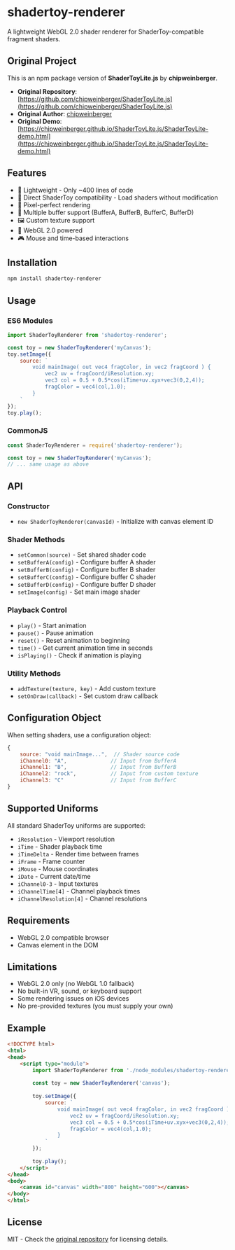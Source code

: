 # shadertoy-renderer

A lightweight WebGL 2.0 shader renderer for ShaderToy-compatible fragment shaders.

## Original Project

This is an npm package version of **ShaderToyLite.js** by **chipweinberger**.

- **Original Repository**: [https://github.com/chipweinberger/ShaderToyLite.js](https://github.com/chipweinberger/ShaderToyLite.js)
- **Original Author**: [chipweinberger](https://github.com/chipweinberger)
- **Original Demo**: [https://chipweinberger.github.io/ShaderToyLite.js/ShaderToyLite-demo.html](https://chipweinberger.github.io/ShaderToyLite.js/ShaderToyLite-demo.html)

## Features

- 🚀 Lightweight - Only ~400 lines of code
- 🔧 Direct ShaderToy compatibility - Load shaders without modification
- 🎯 Pixel-perfect rendering
- 🔄 Multiple buffer support (BufferA, BufferB, BufferC, BufferD)
- 🖼️ Custom texture support
- 📱 WebGL 2.0 powered
- 🎮 Mouse and time-based interactions

## Installation

```bash
npm install shadertoy-renderer
```

## Usage

### ES6 Modules
```javascript
import ShaderToyRenderer from 'shadertoy-renderer';

const toy = new ShaderToyRenderer('myCanvas');
toy.setImage({
    source: `
        void mainImage( out vec4 fragColor, in vec2 fragCoord ) {
            vec2 uv = fragCoord/iResolution.xy;
            vec3 col = 0.5 + 0.5*cos(iTime+uv.xyx+vec3(0,2,4));
            fragColor = vec4(col,1.0);
        }
    `
});
toy.play();
```

### CommonJS
```javascript
const ShaderToyRenderer = require('shadertoy-renderer');

const toy = new ShaderToyRenderer('myCanvas');
// ... same usage as above
```

## API

### Constructor
- `new ShaderToyRenderer(canvasId)` - Initialize with canvas element ID

### Shader Methods
- `setCommon(source)` - Set shared shader code
- `setBufferA(config)` - Configure buffer A shader
- `setBufferB(config)` - Configure buffer B shader  
- `setBufferC(config)` - Configure buffer C shader
- `setBufferD(config)` - Configure buffer D shader
- `setImage(config)` - Set main image shader

### Playback Control
- `play()` - Start animation
- `pause()` - Pause animation
- `reset()` - Reset animation to beginning
- `time()` - Get current animation time in seconds
- `isPlaying()` - Check if animation is playing

### Utility Methods
- `addTexture(texture, key)` - Add custom texture
- `setOnDraw(callback)` - Set custom draw callback

## Configuration Object

When setting shaders, use a configuration object:

```javascript
{
    source: "void mainImage...",  // Shader source code
    iChannel0: "A",              // Input from BufferA
    iChannel1: "B",              // Input from BufferB
    iChannel2: "rock",           // Input from custom texture
    iChannel3: "C"               // Input from BufferC
}
```

## Supported Uniforms

All standard ShaderToy uniforms are supported:

- `iResolution` - Viewport resolution
- `iTime` - Shader playback time
- `iTimeDelta` - Render time between frames
- `iFrame` - Frame counter
- `iMouse` - Mouse coordinates
- `iDate` - Current date/time
- `iChannel0-3` - Input textures
- `iChannelTime[4]` - Channel playback times
- `iChannelResolution[4]` - Channel resolutions

## Requirements

- WebGL 2.0 compatible browser
- Canvas element in the DOM

## Limitations

- WebGL 2.0 only (no WebGL 1.0 fallback)
- No built-in VR, sound, or keyboard support
- Some rendering issues on iOS devices
- No pre-provided textures (you must supply your own)

## Example

```html
<!DOCTYPE html>
<html>
<head>
    <script type="module">
        import ShaderToyRenderer from './node_modules/shadertoy-renderer/index.js';
        
        const toy = new ShaderToyRenderer('canvas');
        
        toy.setImage({
            source: `
                void mainImage( out vec4 fragColor, in vec2 fragCoord ) {
                    vec2 uv = fragCoord/iResolution.xy;
                    vec3 col = 0.5 + 0.5*cos(iTime+uv.xyx+vec3(0,2,4));
                    fragColor = vec4(col,1.0);
                }
            `
        });
        
        toy.play();
    </script>
</head>
<body>
    <canvas id="canvas" width="800" height="600"></canvas>
</body>
</html>
```

## License

MIT - Check the [original repository](https://github.com/chipweinberger/ShaderToyLite.js) for licensing details.